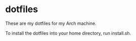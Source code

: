 # dotfiles

These are my dotfiles for my Arch machine.

To install the dotfiles into your home directory, run install.sh.
